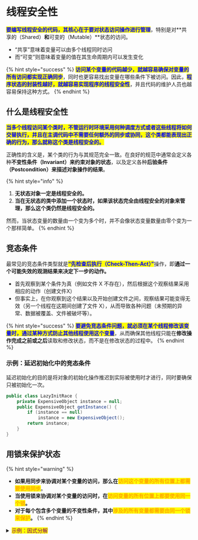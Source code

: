 # 线程安全性

<mark style="color:blue;">**要编写线程安全的代码，其核心在于要对状态访问操作进行管理**</mark>，特别是对**共享的（Shared）**和**可变的（Mutable）**状态的访问。

* “共享”意味着变量可以由多个线程同时访问
* 而“可变”则意味着变量的值在其生命周期内可以发生变化

{% hint style="success" %}
<mark style="color:blue;">**访问某个变量的代码越少，就越容易确保对变量的所有访问都实现正确同步**</mark>，同时也更容易找出变量在哪些条件下被访问。因此，<mark style="color:blue;">**程序状态的封装性越好，就越容易实现程序的线程安全性**</mark>，并且代码的维护人员也越容易保持这种方式。
{% endhint %}

## 什么是线程安全性

<mark style="color:blue;">**当多个线程访问某个类时，不管运行时环境采用何种调度方式或者这些线程将如何交替执行，并且在主调代码中不需要任何额外的同步或协同，这个类都能表现出正确的行为，那么就称这个类是线程安全的。**</mark>

正确性的含义是，某个类的行为与其规范完全一致。在良好的规范中通常会定义各种**不变性条件（Invariant）**来**约束对象的状态**，以及定义各种**后验条件（Postcondition）**来**描述对象操作的结果**。

{% hint style="info" %}
1. **无状态对象一定是线程安全的。**
2. **当在无状态的类中添加一个状态时，如果该状态完全由线程安全的对象来管理，那么这个类仍然是线程安全的。**

然而，当状态变量的数量由一个变为多个时，并不会像状态变量数量由零个变为一个那样简单。
{% endhint %}

## 竞态条件

最常见的竞态条件类型就是<mark style="color:blue;">**“先检查后执行（Check-Then-Act）”**</mark>操作，即**通过一个可能失效的观测结果来决定下一步的动作。**

* 首先观察到某个条件为真（例如文件 X 不存在），然后根据这个观察结果采用相应的动作（创建文件X）
* 但事实上，在你观察到这个结果以及开始创建文件之间，观察结果可能变得无效（另一个线程在这期间创建了文件 X），从而导致各种问题（未预期的异常、数据被覆盖、文件被破坏等）。

{% hint style="success" %}
<mark style="color:blue;">**要避免竞态条件问题，就必须在某个线程修改该变量时，通过某种方式防止其他线程使用这个变量**</mark>，从而确保其他线程只能在**修改操作完成之前或之后**读取和修改状态，而不是在修改状态的过程中。
{% endhint %}

### 示例：延迟初始化中的竞态条件

延迟初始化的目的是将对象的初始化操作推迟到实际被使用时才进行，同时要确保只被初始化一次。

```java
public class LazyInitRace {
    private ExpensiveObject instance = null;
    public ExpensiveObject getInstance() {
        if (instance == null)
            instance = new ExpensiveObject();
        return instance;
    }
}
```

## 用锁来保护状态

{% hint style="warning" %}
* **如果用同步来协调对某个变量的访问，那么在**<mark style="color:orange;">**访问这个变量的所有位置上都需要使用同步**</mark>。
* **当使用锁来协调对某个变量的访问时，在**<mark style="color:orange;">**访问变量的所有位置上都要使用同一个锁**</mark>**。**
* **对于每个包含多个变量的不变性条件，其中**<mark style="color:orange;">**涉及的所有变量都需要由同一个锁来保护**</mark>**。**
{% endhint %}

<details>

<summary><mark style="color:purple;">示例：因式分解</mark></summary>

```java
public class CachedFactorizer implements Servlet {
    private BigInteger lastNumber;
    private BigInteger[] lastFactors;
    private long hits;
    private long cacheHits;
    
    public synchronized long getHits() { return hits; }
    public synchronized long getCacheHitRatio {
        return (double) cacheHits / hits;
    }
    
    public void service(ServletRequest request, ServletResponse response) {
        BigInteger i = extractFromRequest(req);
        BigInteger[] factors = null;
        synchronized(this) {
            ++hits;
            if (i.equals(lastNumber)) {
                cacheHits++;
                factors = lastFactors.clone();
            }
        }
        if (factors == null) {
            factors = factor(i);
            synchronized(this) {
                lastNumber = i;
                lasteFactories = factors.clone();
            }
        }
        encodeIntoReponse(response, factors);
    }
}
```

</details>
